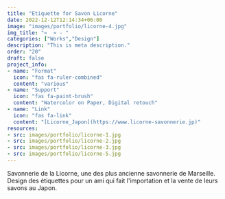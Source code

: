 ```yaml
---
title: "Etiquette for Savon Licorne"
date: 2022-12-12T12:14:34+06:00
image: "images/portfolio/licorne-4.jpg"
img_title: "«  » - "
categories: ["Works","Design"]
description: "This is meta description."
order: "20"
draft: false
project_info:
- name: "Format"
  icon: "fas fa-ruler-combined"
  content: "various"
- name: "Support"
  icon: "fas fa-paint-brush"
  content: "Watercolor on Paper, Digital retouch"
- name: "Link"
  icon: "fas fa-link"
  content: "[Licorne_Japon](https://www.licorne-savonnerie.jp)"
resources:
- src: images/portfolio/licorne-1.jpg
- src: images/portfolio/licorne-2.jpg
- src: images/portfolio/licorne-3.jpg
- src: images/portfolio/licorne-5.jpg
---
```


Savonnerie de la Licorne, une des plus ancienne savonnerie de Marseille. Design des étiquettes pour un ami qui fait l'importation et la vente de leurs savons au Japon.
